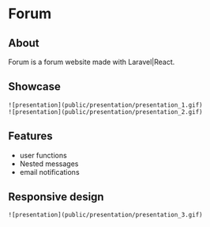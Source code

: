 # Forum

## About

Forum is a forum website made with Laravel|React.

## Showcase

    ![presentation](public/presentation/presentation_1.gif)
    ![presentation](public/presentation/presentation_2.gif)

## Features

-   user functions
-   Nested messages
-   email notifications

## Responsive design

    ![presentation](public/presentation/presentation_3.gif)
